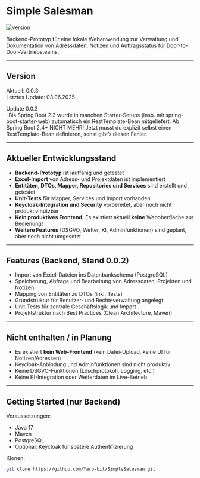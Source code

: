 
# Simple Salesman

![version](https://img.shields.io/badge/version-0.0.3-blue)

Backend-Prototyp für eine lokale Webanwendung zur Verwaltung und Dokumentation von Adressdaten, Notizen und Auftragsstatus für Door-to-Door-Vertriebsteams.

---

## Version

Aktuell: 0.0.3  
Letztes Update: 03.06.2025


Update 0.0.3  
-Bis Spring Boot 2.3 wurde in manchen Starter-Setups (insb. mit spring-boot-starter-web) automatisch ein RestTemplate-Bean mitgeliefert.
Ab Spring Boot 2.4+ NICHT MEHR!
Jetzt musst du explizit selbst einen RestTemplate-Bean definieren, sonst gibt’s diesen Fehler.

---

## Aktueller Entwicklungsstand

- **Backend-Prototyp** ist lauffähig und getestet
- **Excel-Import** von Adress- und Projektdaten ist implementiert
- **Entitäten, DTOs, Mapper, Repositories und Services** sind erstellt und getestet
- **Unit-Tests** für Mapper, Services und Import vorhanden
- **Keycloak-Integration und Security** vorbereitet, aber noch nicht produktiv nutzbar
- **Kein produktives Frontend:** Es existiert aktuell **keine** Weboberfläche zur Bedienung!
- **Weitere Features** (DSGVO, Wetter, KI, Adminfunktionen) sind geplant, aber noch nicht umgesetzt

---

## Features (Backend, Stand 0.0.2)

- Import von Excel-Dateien ins Datenbankschema (PostgreSQL)
- Speicherung, Abfrage und Bearbeitung von Adressdaten, Projekten und Notizen
- Mapping von Entitäten zu DTOs (inkl. Tests)
- Grundstruktur für Benutzer- und Rechteverwaltung angelegt
- Unit-Tests für zentrale Geschäftslogik und Import
- Projektstruktur nach Best Practices (Clean Architecture, Maven)

---

## Nicht enthalten / in Planung

- Es existiert **kein Web-Frontend** (kein Datei-Upload, keine UI für Notizen/Adressen)
- Keycloak-Anbindung und Adminfunktionen sind nicht produktiv
- Keine DSGVO-Funktionen (Löschprotokoll, Logging, etc.)
- Keine KI-Integration oder Wetterdaten im Live-Betrieb

---

## Getting Started (nur Backend)

Voraussetzungen:
- Java 17
- Maven
- PostgreSQL
- Optional: Keycloak für spätere Authentifizierung

Klonen:
```bash
git clone https://github.com/Yaro-bit/SimpleSalesman.git
